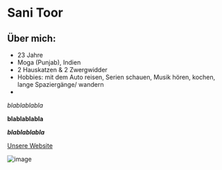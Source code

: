 # Sani Toor
## Über mich:
- 23 Jahre
- Moga (Punjab), Indien
- 2 Hauskatzen & 2 Zwergwidder
- Hobbies: mit dem Auto reisen, Serien schauen, Musik hören, kochen, lange Spaziergänge/ wandern
- 
  
*blablablabla*

**blablablabla**

***blablablabla***

[Unsere Website](https://ec-mentors.github.io/IT-ist-das-was-fuer-mich/participants/Sani-Toor.html#)

![image](https://github.com/ec-mentors/IT-ist-das-was-fuer-mich/assets/164859828/784c6af3-783c-4481-8f13-5f727baabdcd)
